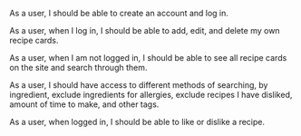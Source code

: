 As a user, I should be able to create an account and log in.

As a user, when I log in, I should be able to add, edit, and delete my own recipe cards.

As a user, when I am not logged in, I should be able to see all recipe cards on the site and search through them.

As a user, I should have access to different methods of searching, by ingredient, exclude ingredients for allergies, exclude recipes I have disliked, amount of time to make, and other tags.

As a user, when logged in, I should be able to like or dislike a recipe.
